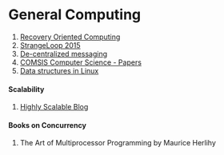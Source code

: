 
General Computing
===================

1. [Recovery Oriented Computing](http://roc.cs.berkeley.edu/#talks)
2. [StrangeLoop 2015](http://www.thestrangeloop.com/index.html)
3. [De-centralized messaging](http://iris.karalabe.com/)
4. [COMSIS Computer Science - Papers ](http://www.comsis.org/archive.php)
5. [Data structures in Linux](http://cstheory.stackexchange.com/questions/19759/core-algorithms-deployed/19773?stw=2)

#### Scalability
1. [Highly Scalable Blog](https://highlyscalable.wordpress.com/)


#### Books on Concurrency
1. The Art of Multiprocessor Programming by Maurice Herlihy 

